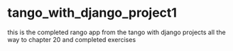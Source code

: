 # tango_with_django_project1

this is the completed rango app from the tango with django projects all the way to chapter 20 and completed exercises
